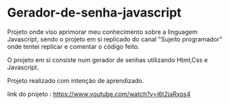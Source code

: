 # Gerador-de-senha-javascript
Projeto onde viso aprimorar meu conhecimento sobre a linguagem Javascript, sendo o projeto em si replicado do canal "Sujeito programador" onde tentei replicar e comentar o código feito.

O projeto em si consiste num gerador de senhas utilizando Html,Css e Javascript.


Projeto realizado com intenção de aprendizado.


link do projeto : https://www.youtube.com/watch?v=i6t2jaRxos4
